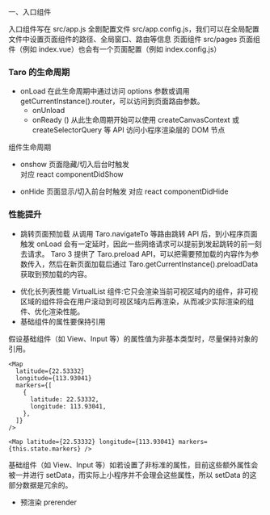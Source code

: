 一、入口组件

入口组件写在 src/app.js
全剧配置文件 src/app.config.js，我们可以在全局配置文件中设置页面组件的路径、全局窗口、路由等信息
页面组件 src/pages
页面组件（例如 index.vue）也会有一个页面配置（例如 index.config.js）

### Taro 的生命周期

- onLoad
  在此生命周期中通过访问 options 参数或调用 getCurrentInstance().router，可以访问到页面路由参数。
  - onUnload
  * onReady ()
    从此生命周期开始可以使用 createCanvasContext 或 createSelectorQuery 等 API 访问小程序渲染层的 DOM 节点

组件生命周期

- onshow
  页面隐藏/切入后台时触发  
  对应 react componentDidShow

* onHide
  页面显示/切入前台时触发
  对应 react componentDidHide

### 性能提升

- 跳转页面预加载
  从调用 Taro.navigateTo 等路由跳转 API 后，到小程序页面触发 onLoad 会有一定延时，因此一些网络请求可以提前到发起跳转的前一刻去请求。
  Taro 3 提供了 Taro.preload API，可以把需要预加载的内容作为参数传入，然后在新页面加载后通过 Taro.getCurrentInstance().preloadData 获取到预加载的内容。

* 优化长列表性能
  VirtualList 组件:它只会渲染当前可视区域内的组件，非可视区域的组件将会在用户滚动到可视区域内后再渲染，从而减少实际渲染的组件、优化渲染性能。
* 基础组件的属性要保持引用

假设基础组件（如 View、Input 等）的属性值为非基本类型时，尽量保持对象的引用。

```
<Map
  latitude={22.53332}
  longitude={113.93041}
  markers={[
    {
      latitude: 22.53332,
      longitude: 113.93041,
    },
  ]}
/>

<Map latitude={22.53332} longitude={113.93041} markers={this.state.markers} />
```

基础组件（如 View、Input 等）如若设置了非标准的属性，目前这些额外属性会被一并进行 setData，而实际上小程序并不会理会这些属性，所以 setData 的这部分数据是冗余的。

- 预渲染 prerender
